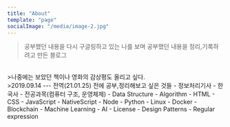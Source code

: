 ```yaml
---
title: "About"
template: "page"
socialImage: "/media/image-2.jpg"
---
```

>공부했던 내용을 다시 구글링하고 있는 나를 보며 공부했던 내용을 정리,기록하려고 만든 블로그  
<br>
>나중에는 보았던 책이나 영화의 감상평도 올리고 싶다.  
<br>
>2019.09.14
---  
전역(21.01.25) 전에 공부,정리해보고 싶은 것들
- 정보처리기사
- 한국사
- 전공과목(컴퓨터 구조, 운영체제)
- Data Structure
- Algorithm
- HTML
- CSS
- JavaScript
- NativeScript
- Node 
- Python
- Linux
- Docker
- Blockchain
- Machine Learning
- AI
- License
- Design Patterns
- Regular expression

